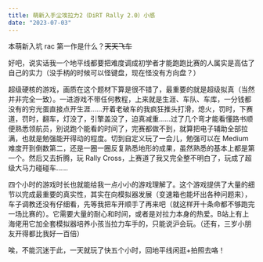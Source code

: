```yaml
---
title: 萌新入手尘埃拉力2（DiRT Rally 2.0）小感
date: "2023-07-03"
---
```


本萌新入坑 rac 第一作是什么？~~天天飞车~~

好吧，说实话我一个地平线都要把难度调成初学者才能跑跑比赛的人属实是高估了自己的实力（没手柄的时候可以怪键盘，现在怪没有方向盘？）

超级硬核的游戏，画质在这个题材下算是很不错了，最重要的就是超级拟真（当然并非完全一致）。一进游戏不带任何教程，上来就是生涯、车队、车库，一分钱都没有的穷光蛋直接点开生涯……开着老破车的我疯狂推头打滑，熄火，罚时，下赛道，罚时，翻车，灯没了，引擎盖没了，迫真减重……过了几个弯才能看懂路书顺便熟悉领航员，别说跑个能看的时间了，完赛都做不到，就算把电子辅助全部拉满，也就是勉强能开得动的程度。切到自定义玩了一会儿，勉强可以在 Medium 难度开到倒数第二，还是一圈一圈反复熟悉地形的成果，虽然熟悉的基本上都是第一个。然后又去折腾，玩 Rally Cross，上赛道了我又完全整不明白了，玩成了超级大马力碰碰车……

四个小时的游戏时长也就能给我一点小小的游戏理解了。这个游戏提供了大量的细节以完成最重要的真实性，其实在向模拟器发展（变速箱也能坏出各种问题来），车子调教还没有仔细看，先等我把车开顺手了再来吧（就这样开十条命都不够跑完一场比赛的）。它需要大量的耐心和时间，或者是对拉力本身的热爱。B站上有上海佬用它加全套模拟器培养小孩当拉力车手的，只能说沪会玩。（还有，三岁小朋友开得都比我好一百倍）

唉，不能沉迷于此，一天就玩了快五个小时，回地平线闲逛+拍照去咯！